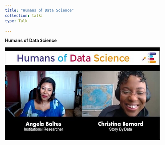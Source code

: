 ```yaml
---
title: "Humans of Data Science"
collection: talks
type: Talk

---
```

**Humans of Data Science**

[![Humans of Data Science](https://github.com/angelabaltes/angelabaltes.github.io/blob/master/images/Humans%20of%20Data%20Science_500_300.png)](https://www.youtube.com/watch?v=irdpwyfJqPU")

